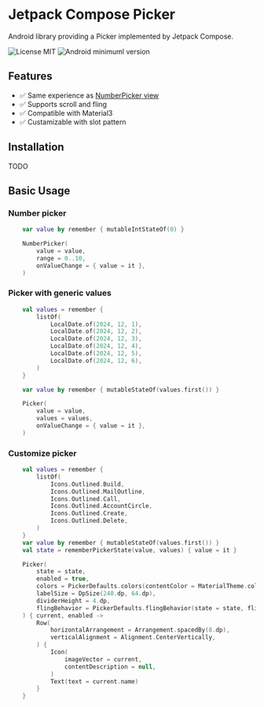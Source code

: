 # Jetpack Compose Picker

Android library providing a Picker implemented by Jetpack Compose.


![License MIT](https://img.shields.io/badge/Apache_2.0-9E9F9F?label=License)
![Android minimuml version](https://img.shields.io/badge/26+-9E9F9F?&label=Minimum&logo=android)

## Features

- ✅️ Same experience as [NumberPicker view](https://developer.android.com/reference/android/widget/NumberPicker)
- ✅️ Supports scroll and fling
- ✅️ Compatible with Material3
- ✅️ Custamizable with slot pattern

<!-- TODO screenshot here -->

## Installation

TODO

## Basic Usage

### Number picker

```kotlin
    var value by remember { mutableIntStateOf(0) }

    NumberPicker(
        value = value,
        range = 0..10,
        onValueChange = { value = it },
    )
```

### Picker with generic values

```kotlin
    val values = remember {
        listOf(
            LocalDate.of(2024, 12, 1),
            LocalDate.of(2024, 12, 2),
            LocalDate.of(2024, 12, 3),
            LocalDate.of(2024, 12, 4),
            LocalDate.of(2024, 12, 5),
            LocalDate.of(2024, 12, 6),
        )
    }

    var value by remember { mutableStateOf(values.first()) }

    Picker(
        value = value,
        values = values,
        onValueChange = { value = it },
    )
```

### Customize picker

```kotlin
    val values = remember {
        listOf(
            Icons.Outlined.Build,
            Icons.Outlined.MailOutline,
            Icons.Outlined.Call,
            Icons.Outlined.AccountCircle,
            Icons.Outlined.Create,
            Icons.Outlined.Delete,
        )
    }
    var value by remember { mutableStateOf(values.first()) }
    val state = rememberPickerState(value, values) { value = it }

    Picker(
        state = state,
        enabled = true,
        colors = PickerDefaults.colors(contentColor = MaterialTheme.colorScheme.secondary),
        labelSize = DpSize(240.dp, 64.dp),
        dividerHeight = 4.dp,
        flingBehavior = PickerDefaults.flingBehavior(state = state, flingEnabled = false),
    ) { current, enabled ->
        Row(
            horizontalArrangement = Arrangement.spacedBy(8.dp),
            verticalAlignment = Alignment.CenterVertically,
        ) {
            Icon(
                imageVector = current,
                contentDescription = null,
            )
            Text(text = current.name)
        }
    }
```
